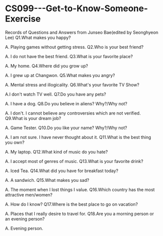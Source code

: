 # CS099---Get-to-Know-Someone-Exercise
Records of Questions and Answers from Junseo Bae(edited by Seonghyeon Lee)
Q1.What makes you happy?

A. Playing games without getting stress.
Q2.Who is your best friend?

A. I do not have the best friend.
Q3.What is your favorite place?

A. My home.
Q4.Where did you grow up?

A. I grew up at Changwon.
Q5.What makes you angry?

A. Mental stress and illogicality.
Q6.What's your favorite TV Show?

A.I don't watch TV well.
Q7.Do you have any pets?

A. I have a dog.
Q8.Do you believe in aliens? Why?/Why not?

A.  I don't. I cannot believe any controversies which are not verified.
Q9.What is your dream job?

A. Game Tester.
Q10.Do you like your name? Why?/Why not?

A.  I am not sure. I have never thought about it.
Q11.What is the best thing you own?

A.  My laptop.
Q12.What kind of music do you hate?

A.  I accept most of genres of music.
Q13.What is your favorite drink?

A. Iced Tea.
Q14.What did you have for breakfast today?

A. A sandwich.
Q15.What makes you sad?

A. The moment when I lost things I value.
Q16.Which country has the most attractive men/women?

A.  How do I know?
Q17.Where is the best place to go on vacation?

A. Places that I really desire to travel for.
Q18.Are you a morning person or an evening person?

A. Evening person.
